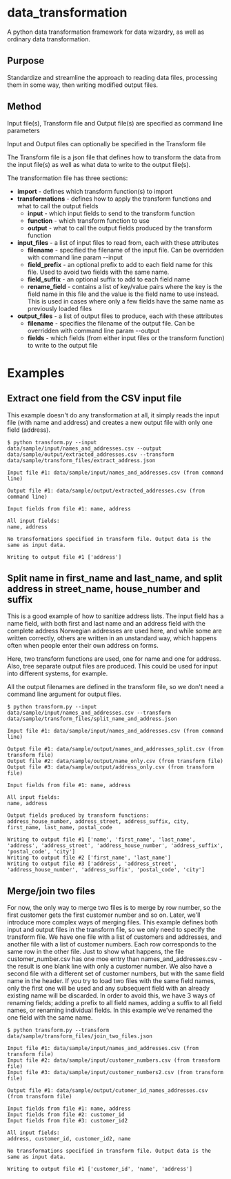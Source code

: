 # data_transformation
A python data transformation framework for data wizardry, as well as ordinary data transformation.

## Purpose
Standardize and streamline the approach to reading data files, processing them in some way, then writing modified output files.

## Method
Input file(s), Transform file and Output file(s) are specified as command line parameters

Input and Output files can optionally be specified in the Transform file

The Transform file is a json file that defines how to transform the data from the input file(s) as well as what data to write to the output file(s).

The transformation file has three sections:
- **import** - defines which transform function(s) to import
- **transformations** - defines how to apply the transform functions and what to call the output fields
  - **input** - which input fields to send to the transform function
  - **function** - which transform function to use
  - **output** - what to call the output fields produced by the transform function
- **input_files** - a list of input files to read from, each with these attributes
  - **filename** - specified the filename of the input file. Can be overridden with command line param --input
  - **field_prefix** - an optional prefix to add to each field name for this file. Used to avoid two fields with the same name.
  - **field_suffix** - an optional suffix to add to each field name 
  - **rename_field** - contains a list of key/value pairs where the key is the field name in this file and the value is the field name to use instead. This is used in cases where only a few fields have the same name as previously loaded files
- **output_files** - a list of output files to produce, each with these attributes
  - **filename** - specifies the filename of the output file. Can be overridden with command line param --output
  - **fields** - which fields (from either input files or the transform function) to write to the output file

# Examples
## Extract one field from the CSV input file
This example doesn't do any transformation at all, it simply reads the input file (with name and address) and creates a new output file with only one field (address).

```
$ python transform.py --input data/sample/input/names_and_addresses.csv --output data/sample/output/extracted_addresses.csv --transform data/sample/transform_files/extract_address.json

Input file #1: data/sample/input/names_and_addresses.csv (from command line)

Output file #1: data/sample/output/extracted_addresses.csv (from command line)

Input fields from file #1: name, address

All input fields:
name, address

No transformations specified in transform file. Output data is the same as input data.

Writing to output file #1 ['address']
```

## Split name in first_name and last_name, and split address in street_name, house_number and suffix
This is a good example of how to sanitize address lists. The input field has a name field, with both first and last name and an address field with the complete address Norwegian addresses are used here, and while some are written correctly, others are written in an unstandard way, which happens often when people enter their own address on forms.

Here, two transform functions are used, one for name and one for address. Also, tree separate output files are produced. This could be used for input into different systems, for example.

All the output filenames are defined in the transform file, so we don't need a command line argument for output files.

```
$ python transform.py --input data/sample/input/names_and_addresses.csv --transform data/sample/transform_files/split_name_and_address.json

Input file #1: data/sample/input/names_and_addresses.csv (from command line)

Output file #1: data/sample/output/names_and_addresses_split.csv (from transform file)
Output file #2: data/sample/output/name_only.csv (from transform file)
Output file #3: data/sample/output/address_only.csv (from transform file)

Input fields from file #1: name, address

All input fields:
name, address

Output fields produced by transform functions:
address_house_number, address_street, address_suffix, city, first_name, last_name, postal_code

Writing to output file #1 ['name', 'first_name', 'last_name', 'address', 'address_street', 'address_house_number', 'address_suffix', 'postal_code', 'city']
Writing to output file #2 ['first_name', 'last_name']
Writing to output file #3 ['address', 'address_street', 'address_house_number', 'address_suffix', 'postal_code', 'city']
```

## Merge/join two files
For now, the only way to merge two files is to merge by row number, so the first customer gets the first customer number and so on. Later, we'll introduce more complex ways of merging files.
This example defines both input and output files in the transform file, so we only need to specify the transform file.
We have one file with a list of customers and addresses, and another file with a list of customer numbers. Each row corresponds to the same row in the other file. Just to show what happens, the file customer_number.csv has one moe entry than names_and_addresses.csv - the result is one blank line with only a customer number.
We also have a second file with a different set of customer numbers, but with the same field name in the header. If you try to load two files with the same field names, only the first one will be used and any subsequent field with an already existing name will be discarded. In order to avoid this, we have 3 ways of renaming fields; adding a prefix to all field names, adding a suffix to all field names, or renaming individual fields. In this example we've renamed the one field with the same name.
```
$ python transform.py --transform data/sample/transform_files/join_two_files.json

Input file #1: data/sample/input/names_and_addresses.csv (from transform file)
Input file #2: data/sample/input/customer_numbers.csv (from transform file)
Input file #3: data/sample/input/customer_numbers2.csv (from transform file)

Output file #1: data/sample/output/cutomer_id_names_addresses.csv (from transform file)

Input fields from file #1: name, address
Input fields from file #2: customer_id
Input fields from file #3: customer_id2

All input fields:
address, customer_id, customer_id2, name

No transformations specified in transform file. Output data is the same as input data.

Writing to output file #1 ['customer_id', 'name', 'address']
```
